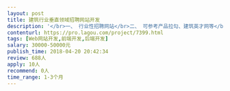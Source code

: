 ```yaml
---                
layout: post       
title: 建筑行业垂直领域招聘网站开发           
description: '</br>一、 行业性招聘网站</br>二、 可参考产品拉勾、建筑英才网等</br>三、 人员要求</br>1. web前后端基本开发素质；</br>2. 有招聘类、社区类网站开发经验优先</br>'     
contenturl: https://pro.lagou.com/project/7399.html      
tags: [Web网站开发,前端开发,后端开发]            
salary: 30000-50000元          
publish_time: 2018-04-20 20:42:34         
review: 688人                   
apply: 10人                   
recommend: 0人                   
time_range: 1-3个月              
---                 
```

